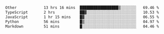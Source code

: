 <!--START_SECTION:waka-->

```txt
Other            13 hrs 16 mins  █████████████████▒░░░░░░░   69.46 %
TypeScript       2 hrs           ██▓░░░░░░░░░░░░░░░░░░░░░░   10.53 %
JavaScript       1 hr 15 mins    █▓░░░░░░░░░░░░░░░░░░░░░░░   06.55 %
Python           56 mins         █▒░░░░░░░░░░░░░░░░░░░░░░░   04.97 %
Markdown         51 mins         █░░░░░░░░░░░░░░░░░░░░░░░░   04.46 %
```

<!--END_SECTION:waka--> 
 
